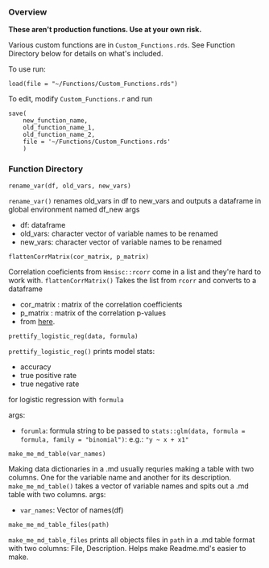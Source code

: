 ### Overview
**These aren't production functions. Use at your own risk.** 

Various custom functions are in ```Custom_Functions.rds```. See Function Directory below for details on what's included.

To use run:
```
load(file = "~/Functions/Custom_Functions.rds")
```

To edit, modify ```Custom_Functions.r``` and run 
```
save(
    new_function_name,
    old_function_name_1, 
    old_function_name_2,
    file = '~/Functions/Custom_Functions.rds'
    ) 
```

### Function Directory

```
rename_var(df, old_vars, new_vars)
```

```rename_var()```  renames old_vars in df to new_vars and outputs a dataframe in global environment named df_new
args
* df: dataframe
* old_vars: character vector of variable names to be renamed
* new_vars: character vector of variable names to be renamed
  
```
flattenCorrMatrix(cor_matrix, p_matrix)
```
Correlation coeficients from ```Hmsisc::rcorr``` come in a list and they're hard to work with. ```flattenCorrMatrix()``` Takes the list from ```rcorr``` and converts to a dataframe

* cor_matrix : matrix of the correlation coefficients
* p_matrix : matrix of the correlation p-values
* from [here](http://www.sthda.com/english/wiki/correlation-matrix-a-quick-start-guide-to-analyze-format-and-visualize-a-correlation-matrix-using-r-software).

```
prettify_logistic_reg(data, formula)
```
```prettify_logistic_reg()``` prints model stats: 
* accuracy
* true positive rate
* true negative rate 

for logistic regression with ```formula```

args:
* ```forumla```: formula string to be passed to ```stats::glm(data, formula = formula, family = "binomial")```: e.g.: ```"y ~ x + x1"```


```
make_me_md_table(var_names)
```
Making data dictionaries in a .md usually requries making a table with two columns. One for the variable name and another for its description. ```make_me_md_table()``` takes a vector of variable names and spits out a .md table with two columns.
args:
* ```var_names```: Vector of names(df)

```
make_me_md_table_files(path)
```
```make_me_md_table_files``` prints all objects files in ```path``` in a .md table format with two columns: File, Description. Helps make Readme.md's easier to make.
